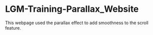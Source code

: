 # LGM-Training-Parallax_Website
This webpage used the parallax effect to add smoothness to the scroll feature. 

